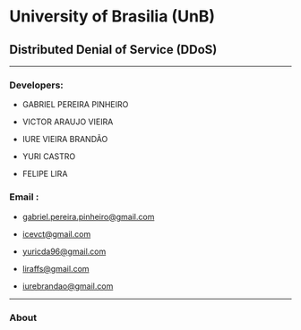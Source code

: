 # University of Brasilia (UnB)
##  Distributed Denial of Service (DDoS)
___________________________________________________________________________________________________________________________________________

### Developers:

- GABRIEL PEREIRA PINHEIRO 

- VICTOR ARAUJO VIEIRA 

- IURE VIEIRA BRANDÃO

- YURI CASTRO

- FELIPE LIRA

### Email :

- gabriel.pereira.pinheiro@gmail.com

- icevct@gmail.com

- yuricda96@gmail.com

- ⁠⁠⁠⁠⁠liraffs@gmail.com

- iurebrandao@gmail.com
__________________________________________________________________________________________________________________________________________

### About 
